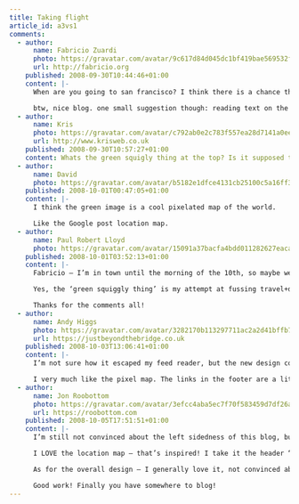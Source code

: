 ```yaml
---
title: Taking flight
article_id: a3vs1
comments:
  - author:
      name: Fabricio Zuardi
      photo: https://gravatar.com/avatar/9c617d84d045dc1bf419bae569532f05
      url: http://fabricio.org
    published: 2008-09-30T10:44:46+01:00
    content: |-
      When are you going to san francisco? I think there is a chance that I will be around there too (I will be visiting the us from 8 to 31 of october!)

      btw, nice blog. one small suggestion though: reading text on the left side of my maximized firefox screen is a little annoying, please consider some centralized column or a bigger margin :)
  - author:
      name: Kris
      photo: https://gravatar.com/avatar/c792ab0e2c783f557ea28d7141a0ee83
      url: http://www.krisweb.co.uk
    published: 2008-09-30T10:57:27+01:00
    content: Whats the green squigly thing at the top? Is it supposed to look like that or is my browser just being a biatch?
  - author:
      name: David
      photo: https://gravatar.com/avatar/b5182e1dfce4131cb25100c5a16ff39b
    published: 2008-10-01T00:47:05+01:00
    content: |-
      I think the green image is a cool pixelated map of the world.

      Like the Google post location map.
  - author:
      name: Paul Robert Lloyd
      photo: https://gravatar.com/avatar/15091a37bacfa4bdd011282627eaca2b
    published: 2008-10-01T03:52:13+01:00
    content: |-
      Fabricio – I’m in town until the morning of the 10th, so maybe we could catch up on the 9th?

      Yes, the ‘green squiggly thing’ is my attempt at fussing travel+design, in the form of a pixelated map. It was multicoloured originally, and I may still alter the colouring in the future.

      Thanks for the comments all!
  - author:
      name: Andy Higgs
      photo: https://gravatar.com/avatar/3282170b113297711ac2a2d41bffb70d
      url: https://justbeyondthebridge.co.uk
    published: 2008-10-03T13:06:41+01:00
    content: |-
      I’m not sure how it escaped my feed reader, but the new design completely missed me until I saw it in the ’pack newsletter.

      I very much like the pixel map. The links in the footer are a little strong, but I can cope with that.
  - author:
      name: Jon Roobottom
      photo: https://gravatar.com/avatar/3efcc4aba5ec7f70f583459d7df26a3a
      url: https://roobottom.com
    published: 2008-10-05T17:51:51+01:00
    content: |-
      I’m still not convinced about the left sidedness of this blog, but as you say it’s a bold move – and one that I may (like a LOT of your stuff) come to appreciate.

      I LOVE the location map – that’s inspired! I take it the header “…and is currently located somewhere near…” takes it’s data from the last post you wrote? Or maybe you use your iPhone to send it GPS data? Either way, nice work.

      As for the overall design – I generally love it, not convinced about the line drawing of the world in the background – but again that could grow on me.

      Good work! Finally you have somewhere to blog!
---
```


